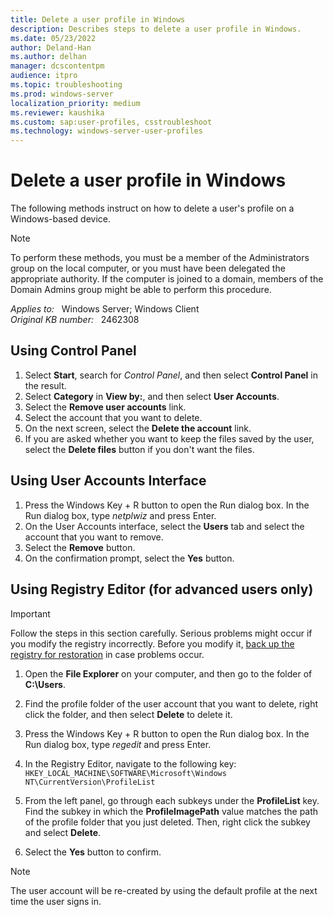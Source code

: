 ```yaml
---
title: Delete a user profile in Windows
description: Describes steps to delete a user profile in Windows.
ms.date: 05/23/2022
author: Deland-Han
ms.author: delhan
manager: dcscontentpm
audience: itpro
ms.topic: troubleshooting
ms.prod: windows-server
localization_priority: medium
ms.reviewer: kaushika
ms.custom: sap:user-profiles, csstroubleshoot
ms.technology: windows-server-user-profiles
---
```

# Delete a user profile in Windows

The following methods instruct on how to delete a user's profile on a Windows-based device.

> [!NOTE]
> To perform these methods, you must be a member of the Administrators group on the local computer, or you must have been delegated the appropriate authority. If the computer is joined to a domain, members of the Domain Admins group might be able to perform this procedure.

_Applies to:_ &nbsp; Windows Server; Windows Client  
_Original KB number:_ &nbsp; 2462308

## Using Control Panel

1. Select **Start**, search for _Control Panel_, and then select **Control Panel** in the result.
2. Select **Category** in **View by:**, and then select **User Accounts**.
3. Select the **Remove user accounts** link.
4. Select the account that you want to delete.
5. On the next screen, select the **Delete the account** link.
6. If you are asked whether you want to keep the files saved by the user, select the **Delete files** button if you don't want the files.

## Using User Accounts Interface

1. Press the Windows Key + R button to open the Run dialog box. In the Run dialog box, type _netplwiz_ and press Enter.
2. On the User Accounts interface, select the **Users** tab and select the account that you want to remove.
3. Select the **Remove** button.
4. On the confirmation prompt, select the **Yes** button.

## Using Registry Editor (for advanced users only)

> [!IMPORTANT]  
> Follow the steps in this section carefully. Serious problems might occur if you modify the registry incorrectly. Before you modify it, [back up the registry for restoration](https://support.microsoft.com/help/322756) in case problems occur.

1. Open the **File Explorer** on your computer, and then go to the folder of **C:\Users**.
2. Find the profile folder of the user account that you want to delete, right click the folder, and then select **Delete** to delete it.
3. Press the Windows Key + R button to open the Run dialog box. In the Run dialog box, type _regedit_ and press Enter.
4. In the Registry Editor, navigate to the following key:  
   `HKEY_LOCAL_MACHINE\SOFTWARE\Microsoft\Windows NT\CurrentVersion\ProfileList`

5. From the left panel, go through each subkeys under the **ProfileList** key. Find the subkey in which the **ProfileImagePath** value matches the path of the profile folder that you just deleted. Then, right click the subkey and select **Delete**.
6. Select the **Yes** button to confirm.

> [!NOTE]
> The user account will be re-created by using the default profile at the next time the user signs in.
